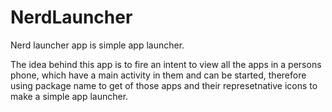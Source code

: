 # NerdLauncher

Nerd launcher app is simple app launcher.

The idea behind this app is to fire an intent to view all the apps in a persons phone, which have a main activity in them 
and can be started, therefore using package name to get of those apps and their represetnative icons to make a simple app launcher.

